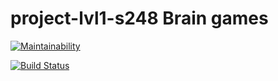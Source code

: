 # project-lvl1-s248 Brain games

[![Maintainability](https://api.codeclimate.com/v1/badges/a99a88d28ad37a79dbf6/maintainability)](https://codeclimate.com/github/codeclimate/codeclimate/maintainability)

[![Build Status](https://travis-ci.org/gr1mmj00u/project-lvl1-s248.svg?branch=master)](https://travis-ci.org/gr1mmj00u/project-lvl1-s248)
